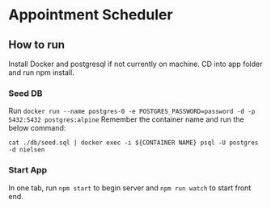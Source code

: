# Appointment Scheduler

## How to run

Install Docker and postgresql if not currently on machine. 
CD into app folder and run npm install. 

### Seed DB

Run `docker run --name postgres-0 -e POSTGRES_PASSWORD=password -d -p 5432:5432 postgres:alpine`
Remember the container name and run the below command: 

`cat ./db/seed.sql | docker exec -i ${CONTAINER NAME} psql -U postgres -d nielsen` 

### Start App
In one tab, run `npm start` to begin server and `npm run watch` to start front end. 

